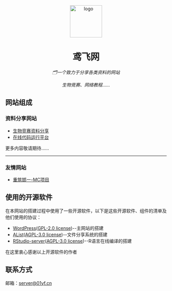 <div align="center">
  <a><img height="100px" alt="logo" src="https://cdn.jsdelivr.net/gh/yuanfeijt/01yf-Web-File/yuanfei.png"/></a>
  <h1>鸢飞网</h1>
  <p><em>🗂️一个致力于分享各类资料的网站</em></p>
  <p><em>生物竞赛、网络教程......</em></p>
</div>

## 网站组成
### 资料分享网站
 - [生物竞赛资料分享](https://share.01yf.cn)
 - [在线代码运行平台](https://code.01yf.cn)

更多内容敬请期待......

 -----------------------------------------------------------------------------------------
 ### 友情网站
 
 - [重筑邯一-MC项目](https://mc.01yf.cn)

## 使用的开源软件
在本网站的搭建过程中使用了一些开源软件，以下是这些开源软件、组件的清单及他们使用的协议：

- [WordPress](https://github.com/WordPress/WordPress/)([GPL-2.0 license](https://github.com/WordPress/WordPress/blob/master/license.txt))--主网站的搭建 
- [AList](https://alist.nn.ci/)([AGPL-3.0 license](https://github.com/alist-org/alist/blob/main/LICENSE))--文件分享系统的搭建 
- [RStudio-server](https://github.com/rstudio/rstudio)([AGPL-3.0 license](https://github.com/rstudio/rstudio/blob/main/COPYING))--R语言在线编译的搭建

在这里衷心感谢以上开源软件的作者

## 联系方式
邮箱：<server@01yf.cn>
